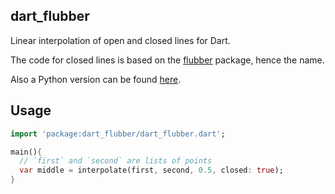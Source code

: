 ## dart_flubber

Linear interpolation of open and closed lines for Dart.

The code for closed lines is based on the 
[flubber](https://github.com/veltman/flubber) package, hence the name.

Also a Python version can be found [here](https://github.com/maxme1/pyflubber).

## Usage

```dart
import 'package:dart_flubber/dart_flubber.dart';

main(){
  // `first` and `second` are lists of points
  var middle = interpolate(first, second, 0.5, closed: true);
}
```
